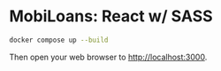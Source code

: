 # MobiLoans: React w/ SASS

```bash
docker compose up --build
```

Then open your web browser to [http://localhost:3000](http://localhost:3000).
